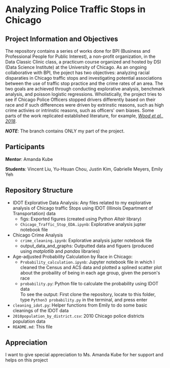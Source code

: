 # Analyzing Police Traffic Stops in Chicago

## Project Information and Objectives

The repository contains a series of works done for BPI (Business and Professional People for Public Interest), a non-profit organization, in the Data Classic Clinic class, a practicum course organized and hosted by DSI (Data Science Institute) at the University of Chicago. As an ongoing collaborative with BPI, the poject has two objectives: analyzing racial disparaties in Chicago traffic stops and investigating potential associations between the use of traffic stop practice and the crime rates of an area. The two goals are achieved through conducting explorative analysis, benchmark analysis, and poisson logistic regressions. Wholistically, the project tries to see if Chicago Police Officers stopped drivers differently based on their race and if such differences were driven by extrinstic reasons, such as high crime activies or intrinstic reasons, such as officers' own biases. Some parts of the work replicated established literature, for example, [*Wood et al., 2018*](https://www.semanticscholar.org/paper/An-Analysis-of-the-Metropolitan-Nashville-Police-%E2%80%99-Chohlas-Wood-Goel/ea1e629021ab3e4f6b548b7d11f9ae12b07df83e).   

***NOTE***: The branch contains ONLY my part of the project. 


## Participants
**Mentor**: Amanda Kube

**Students**: Vincent Liu, Yu-Hsuan Chou, Justin Kim, Gabrielle Meyers, Emily Yeh

## Repository Structure 

* IDOT Explorative Data Analysis: Any files related to my explorative analysis of Chicago traffic Stops using IDOT (Illinois Department of Transportation) data
  * figs: Exported figures (created using Python *Altair* library)
  * `Chicago_Traffic_Stop_EDA.ipynb`: Explorative analysis jupter notebook file
* Chicago Crime Analysis
  * `crime_cleaning.ipynb`: Explorative analysis jupter notebook file
  * output_data_and_graphs: Outputted data and figuers (produced using *matplotlib* and *pandas* libraries) 
* Age-adjusted Probability Calculation by Race in Chicago:
  * `Probability_calculation.ipynb`: Jupyter notebook file in which I cleaned the Census and ACS data and plotted a splined scatter plot about the probaility of being in each age group, given the person's race
  *  `probability.py`: Python file to calculate the probability using IDOT data <br/>
     To see the output: First clone the repository, locate to this folder, type `Python3 probability.py` in the terminal, and press enter
* `cleaning_idot.py`: Helper functions from Emily to do some basic cleanings of the IDOT data 
* `2010population_by_district.csv`: 2010 Chicago police districts population data
* `README.md`: This file

## Appreciation

I want to give special appreciation to Ms. Amanda Kube for her support and helps on this project
